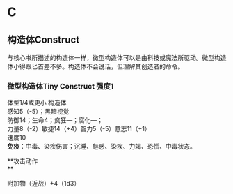 # C

## 构造体Construct 

与核心书所描述的构造体一样，微型构造体可以是由科技或魔法所驱动。微型构造体小得跟匕首差不多。构造体不会说话，但理解其创造者的命令。

### 微型构造体Tiny Construct 强度1 

体型1/4或更小 构造体  
感知5（-5）；黑暗视觉  
防御14；生命4；疯狂—；腐化—；  
力量8（-2）敏捷14（+4）智力5（-5）意志11（+1）  
速度10  
**免疫**：中毒、染疾伤害；沉睡、魅惑、染疾、力竭、恐慌、中毒状态。

**攻击动作  
**

附加物（近战）+4（1d3）
